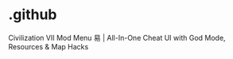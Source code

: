 # .github
Civilization VII Mod Menu 易 | All-In-One Cheat UI with God Mode, Resources &amp; Map Hacks
